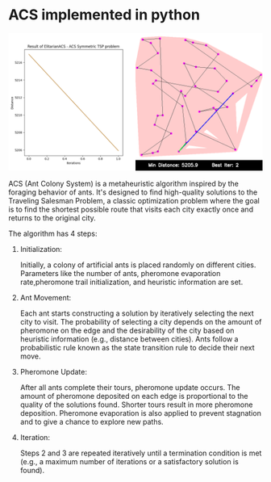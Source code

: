 # ACS implemented in python

![example](https://github.com/AntonioConsiglio/AntColonySystem_Python/blob/main/gif/example.gif)

ACS (Ant Colony System) is a metaheuristic algorithm inspired by the foraging behavior of ants. It's designed to find high-quality solutions to the Traveling Salesman Problem, a classic optimization problem where the goal is to find the shortest possible route that visits each city exactly once and returns to the original city.



The algorithm has 4 steps:



1) Initialization:

    Initially, a colony of artificial ants is placed randomly on different cities. Parameters like the number of ants, pheromone evaporation rate,pheromone trail initialization, and heuristic information are set.



2) Ant Movement:

    Each ant starts constructing a solution by iteratively selecting the next city to visit. The probability of selecting a city depends on the amount of pheromone on the edge and the desirability of the city based on heuristic information (e.g., distance between cities). Ants follow a probabilistic rule known as the state transition rule to decide their next move.



3) Pheromone Update:

    After all ants complete their tours, pheromone update occurs. The amount of pheromone deposited on each edge is proportional to the quality of the solutions found. Shorter tours result in more pheromone deposition. Pheromone evaporation is also applied to prevent stagnation and to give a chance to explore new paths.



4) Iteration:

    Steps 2 and 3 are repeated iteratively until a termination condition is met (e.g., a maximum number of iterations or a satisfactory solution is found).
